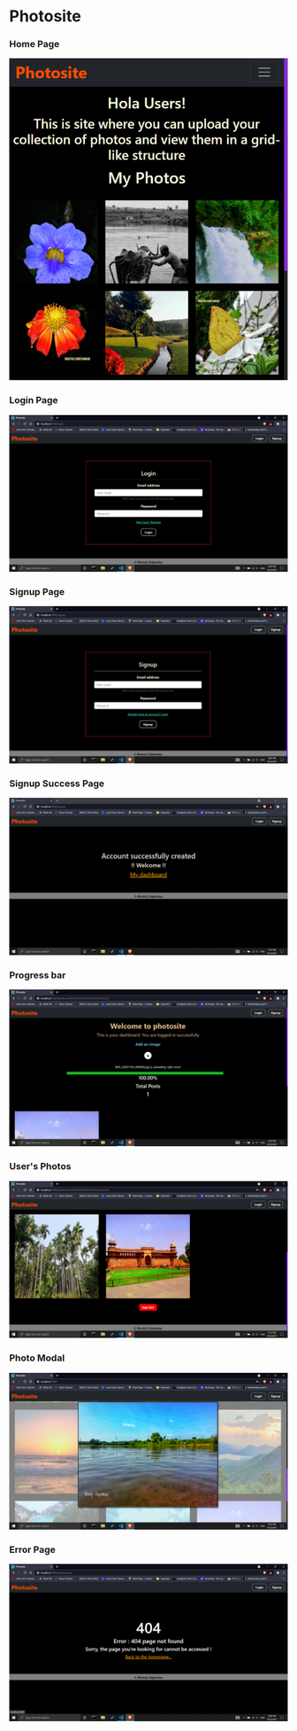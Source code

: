 # Photosite

### Home Page 

![](Screenshots/Home_page.PNG)

### Login Page 

![](Screenshots/Login_page.png)

### Signup Page 

![](Screenshots/Signup_page.png)

### Signup Success Page 

![](Screenshots/Signup_success.png)

### Progress bar

![](Screenshots/Progress_bar.png)

### User's Photos

![](Screenshots/User_photos.png)

### Photo Modal

![](Screenshots/Photo_Modal.png)

### Error Page

![](Screenshots/Error_page.png)
